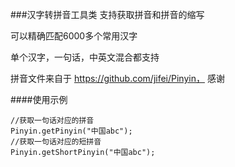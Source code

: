 ###汉字转拼音工具类
支持获取拼音和拼音的缩写

可以精确匹配6000多个常用汉字

单个汉字，一句话，中英文混合都支持

拼音文件来自于 https://github.com/jifei/Pinyin， 感谢

####使用示例

	//获取一句话对应的拼音
    Pinyin.getPinyin("中国abc");
    //获取一句话对应的短拼音
    Pinyin.getShortPinyin("中国abc");

